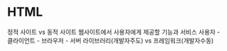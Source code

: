 # HTML

정적 사이트 vs 동적 사이트
웹사이트에서 사용자에게 제공할 기능과 서비스
사용자 - 클라이언트 - 브라우저 - 서버
라이브러리(개발자주도) vs 프레임워크(개발자수동)
